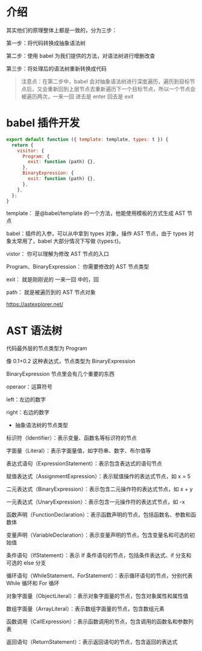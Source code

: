 # 介绍

其实他们的原理整体上都是一致的，分为三步：

第一步：将代码转换成抽象语法树

第二步：使用 babel 为我们提供的方法，对语法树进行增删改查

第三步：将处理后的语法树重新转换成代码

> 注意点：在第二步中，babel 会对抽象语法树进行深度遍历，遍历到目标节点后，又会重新回到上层节点去重新遍历下一个目标节点，所以一个节点会被遍历两次，一来一回 进去是 enter 回去是 exit

# babel 插件开发

```js
export default function ({ template: template, types: t }) {
  return {
    visitor: {
      Program: {
        exit: function (path) {},
      },
      BinaryExpression: {
        exit: function (path) {},
      },
    },
  };
}
```

template： 是@babel/template 的一个方法，他能使用模板的方式生成 AST 节点

babel：插件的入参，可以从中拿到 types 对象，操作 AST 节点，由于 types 对象太常用了，babel 大部分情况下写做 {types:t}。

vistor： 你可以理解为修改 AST 节点的入口

Program、BinaryExpression： 你需要修改的 AST 节点类型

exit： 就是刚刚说的 一来一回 中的，回

path： 就是被遍历到的 AST 节点对象

https://astexplorer.net/

# AST 语法树

代码最外层的节点类型为 Program

像 0.1+0.2 这种表达式，节点类型为 BinaryExpression

BinaryExpression 节点里会有几个重要的东西

operaor：运算符号

left：左边的数字

right：右边的数字

- 抽象语法树的节点类型

标识符（Identifier）：表示变量、函数名等标识符的节点

字面量（Literal）：表示字面量值，如字符串、数字、布尔值等

表达式语句（ExpressionStatement）：表示包含表达式的语句节点

赋值表达式（AssignmentExpression）：表示赋值操作的表达式节点，如 x = 5

二元表达式（BinaryExpression）：表示包含二元操作符的表达式节点，如 x + y

一元表达式（UnaryExpression）：表示包含一元操作符的表达式节点，如 -x

函数声明（FunctionDeclaration）：表示函数声明的节点，包括函数名、参数和函数体

变量声明（VariableDeclaration）：表示变量声明的节点，包含变量名和可选的初始值

条件语句（IfStatement）：表示 If 条件语句的节点，包括条件表达式、if 分支和可选的 else 分支

循环语句（WhileStatement、ForStatement）：表示循环语句的节点，分别代表 While 循环和 For 循环

对象字面量（ObjectLiteral）：表示对象字面量的节点，包含对象属性和属性值

数组字面量（ArrayLiteral）：表示数组字面量的节点，包含数组元素

函数调用（CallExpression）：表示函数调用的节点，包含调用的函数名和参数列表

返回语句（ReturnStatement）：表示返回语句的节点，包含返回的表达式
